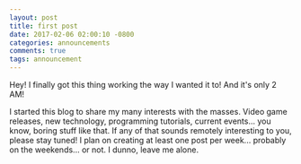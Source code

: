 ```yaml
---
layout: post
title: first post
date: 2017-02-06 02:00:10 -0800
categories: announcements
comments: true
tags: announcement
---
```

Hey! I finally got this thing working the way I wanted it to! And it's only 2 AM!

I started this blog to share my many interests with the masses. Video game releases, 
new technology, programming tutorials, current events... you know, boring stuff like 
that. If any of that sounds remotely interesting to you, please stay tuned! I plan on creating 
at least one post per week... probably on the weekends... or not. I dunno, leave me alone.